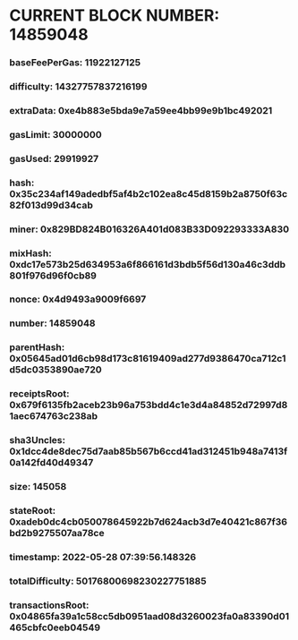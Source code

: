 # CURRENT BLOCK NUMBER: 14859048

### baseFeePerGas: 11922127125
### difficulty: 14327757837216199
### extraData: 0xe4b883e5bda9e7a59ee4bb99e9b1bc492021
### gasLimit: 30000000
### gasUsed: 29919927
### hash: 0x35c234af149adedbf5af4b2c102ea8c45d8159b2a8750f63c82f013d99d34cab
### miner: 0x829BD824B016326A401d083B33D092293333A830
### mixHash: 0xdc17e573b25d634953a6f866161d3bdb5f56d130a46c3ddb801f976d96f0cb89
### nonce: 0x4d9493a9009f6697
### number: 14859048
### parentHash: 0x05645ad01d6cb98d173c81619409ad277d9386470ca712c1d5dc0353890ae720
### receiptsRoot: 0x679f6135fb2aceb23b96a753bdd4c1e3d4a84852d72997d81aec674763c238ab
### sha3Uncles: 0x1dcc4de8dec75d7aab85b567b6ccd41ad312451b948a7413f0a142fd40d49347
### size: 145058
### stateRoot: 0xadeb0dc4cb050078645922b7d624acb3d7e40421c867f36bd2b9275507aa78ce
### timestamp: 2022-05-28 07:39:56.148326
### totalDifficulty: 50176800698230227751885
### transactionsRoot: 0x04865fa39a1c58cc5db0951aad08d3260023fa0a83390d01465cbfc0eeb04549
